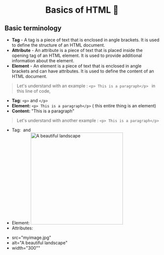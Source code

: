 <h1 align="center"> Basics of HTML  🚀</h1>

## Basic terminology
- **Tag** - A tag is a piece of text that is enclosed in angle brackets. It is used to define the structure of an HTML document.
- **Attribute** - An attribute is a piece of text that is placed inside the opening tag of an HTML element. It is used to provide additional information about the element.
- **Element** - An element is a piece of text that is enclosed in angle brackets and can have attributes. It is used to define the content of an HTML document.

> Let's understand with an example : 
```<p> This is a paragraph</p> ```
in this line of code, 
- **Tag:** ```<p>``` and ```</p>```
- **Element:** ```<p> This is a paragraph</p>``` ( this entire thing is an element)
- **Content:** "This is a paragraph"

> Let's understand with another example : 
```<p> This is a paragraph</p> ```
- Tag: <img> and </img>
- Element: <img src="myimage.jpg" alt="A beautiful landscape" width="300">
- Attributes:
<ul>
 <li>src="myimage.jpg"</li>
 <li>alt="A beautiful landscape"</li>
 <li>width="300""</li>
<uL>

##
##
##
##
##
##
##
##
##
